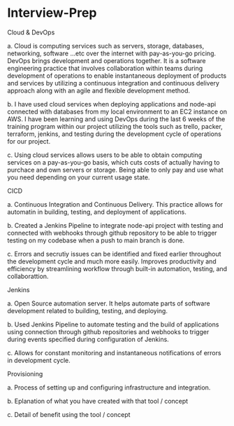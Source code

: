 # Interview-Prep

Cloud & DevOps

a. Cloud is computing services such as servers, storage, databases, networking, software ...etc over the internet with pay-as-you-go pricing. DevOps brings development and operations together. It is a software engineering practice that involves collaboration within teams during development of operations to enable instantaneous deployment of products and services by utilizing a continuous integration and continuous delivery approach along with an agile and flexible development method.  

b. I have used cloud services when deploying applications and node-api connected with databases from my local environment to an EC2 instance on AWS. I have been learning and using DevOps during the last 6 weeks of the training program within our project utilizing the tools such as trello, packer, terraform, jenkins, and testing during the development cycle of operations for our project.  

c. Using cloud services allows users to be able to obtain computing services on a pay-as-you-go basis, which cuts costs of actually having to purchace and own servers or storage. Being able to only pay and use what you need depending on your current usage state.  

CICD

a. Continuous Integration and Continuous Delivery. This practice allows for automatin in building, testing, and deployment of applications. 

b. Created a Jenkins Pipeline to integrate node-api project with testing and connected with webhooks through github repository to be able to trigger testing on my codebase when a push to main branch is done.  

c. Errors and secrutiy issues can be identified and fixed earlier throughout the development cycle and much more easily. Improves productivity and efficiency by streamlining workflow through built-in automation, testing, and collaborattion. 

Jenkins

a. Open Source automation server. It helps automate parts of software development related to building, testing, and deploying. 

b. Used Jenkins Pipeline to automate testing and the build of applications using connection through github repositories and webhooks to trigger during events specified during configuration of Jenkins. 

c. Allows for constant monitoring and instantaneous notifications of errors in development cycle. 

Provisioning

a. Process of setting up and configuring infrastructure and integration. 

b. Eplanation of what you have created with that tool / concept

c. Detail of benefit using the tool / concept
